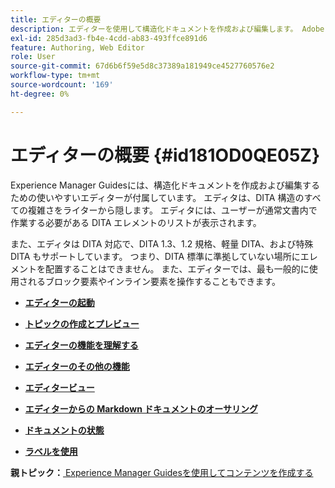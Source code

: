 ```yaml
---
title: エディターの概要
description: エディターを使用して構造化ドキュメントを作成および編集します。 Adobe Experience Manager Guidesで DITA 標準に従ってエディターを操作する方法を説明します。
exl-id: 285d3ad3-fb4e-4cdd-ab83-493ffce891d6
feature: Authoring, Web Editor
role: User
source-git-commit: 67d6b6f59e5d8c37389a181949ce4527760576e2
workflow-type: tm+mt
source-wordcount: '169'
ht-degree: 0%

---
```


# エディターの概要 {#id181OD0QE05Z}

Experience Manager Guidesには、構造化ドキュメントを作成および編集するための使いやすいエディターが付属しています。 エディタは、DITA 構造のすべての複雑さをライターから隠します。 エディタには、ユーザーが通常文書内で作業する必要がある DITA エレメントのリストが表示されます。

また、エディタは DITA 対応で、DITA 1.3、1.2 規格、軽量 DITA、および特殊 DITA もサポートしています。 つまり、DITA 標準に準拠していない場所にエレメントを配置することはできません。 また、エディターでは、最も一般的に使用されるブロック要素やインライン要素を操作することもできます。

- **[エディターの起動](web-editor-launch-editor.md)**

- **[トピックの作成とプレビュー](create-preview-topics.md)**

- **[エディターの機能を理解する](web-editor-features.md)**

- **[エディターのその他の機能](web-editor-other-features.md)**

- **[エディタービュー](web-editor-views.md)**

- **[エディターからの Markdown ドキュメントのオーサリング](web-editor-markdown-topic.md)**

- **[ドキュメントの状態](web-editor-document-states.md)**

- **[ラベルを使用](web-editor-use-label.md)**


**親トピック：**[ Experience Manager Guidesを使用してコンテンツを作成する ](authoring-content-xml-doc.md)
